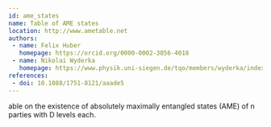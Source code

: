 ```yaml
---
id: ame_states
name: Table of AME states
location: http://www.ametable.net
authors:
 - name: Felix Huber
   homepage: https://orcid.org/0000-0002-3856-4018
 - name: Nikolai Wyderka
   homepage: https://www.physik.uni-siegen.de/tqo/members/wyderka/index.xml
references:
 - doi: 10.1088/1751-8121/aaade5
---
```


able on the existence of absolutely maximally entangled states (AME) of n parties with D levels each.
